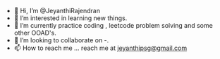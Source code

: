 - 👋 Hi, I’m @JeyanthiRajendran
- 👀 I’m interested in learning new things.
- 🌱 I’m currently practice coding , leetcode problem solving and some other OOAD's.
- 💞️ I’m looking to collaborate on -.
- 📫 How to reach me ... reach me at jeyanthipsg@gmail.com

<!---
JeyanthiRajendran/JeyanthiRajendran is a ✨ special ✨ repository because its `README.md` (this file) appears on your GitHub profile.
You can click the Preview link to take a look at your changes.
--->
